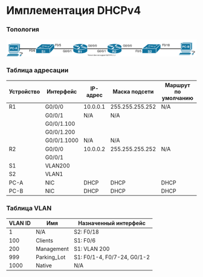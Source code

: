 # Имплементация DHCPv4

### Топология

![Topology](lab04.svg)

### Таблица адресации
| Устройство | Интерфейс    | IP-адрес | Маска подсети   | Маршрут по умолчанию |
| ---------- | ----------- | -------- | --------------- | -------------------- |
| R1         | G0/0/0      | 10.0.0.1 | 255.255.255.252 | N/A                  |
|            | G0/0/1      | N/A      | N/A             |                      |
|            | G0/0/1.100  |          |                 |                      |
|            | G0/0/1.200  |          |                 |                      |
|            | G0/0/1.1000 | N/A      | N/A             |                      |
| R2         | G0/0/0      | 10.0.0.2 | 255.255.255.252 | N/A                  |
|            | G0/0/1      |          |                 |                      |
| S1         | VLAN200     |          |                 |                      |
| S2         | VLAN1       |          |                 |                      |
| PC-A       | NIC         | DHCP     | DHCP            | DHCP                 |
| PC-B       | NIC         | DHCP     | DHCP            | DHCP                 |

### Таблица VLAN


| VLAN ID | Имя        | Назначенный интерфейс         |
| ------- | ---------- | --------------------------  |
| 1       | N/A        | S2: F0/18                   |
| 100     | Clients    | S1: F0/6                    |
| 200     | Management | S1: VLAN 200                |
| 999     | Parking_Lot| S1: F0/1-4, F0/7-24, G0/1-2 |
| 1000    | Native     | N/A                         |
